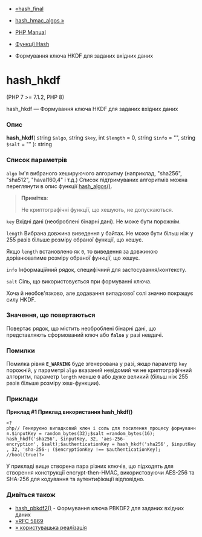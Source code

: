 - [«hash_final](function.hash-final.md)
- [hash_hmac_algos »](function.hash-hmac-algos.md)

- [PHP Manual](index.md)
- [Функції Hash](ref.hash.md)
- Формування ключа HKDF для заданих вхідних даних

# hash_hkdf

(PHP 7 \>= 7.1.2, PHP 8)

hash_hkdf — Формування ключа HKDF для заданих вхідних даних

### Опис

**hash_hkdf**(
string `$algo`,
string `$key`,
int `$length` = 0,
string `$info` = "",
string `$salt` = ""
): string

### Список параметрів

`algo`
Ім'я вибраного хешируючого алгоритму (наприклад, "sha256", "sha512",
"haval160,4" і т.д.) Список підтримуваних алгоритмів можна переглянути в
опис функції [hash_algos()](function.hash-algos.md).

> **Примітка**:
>
> Не криптографічні функції, що хешують, не допускаються.

`key`
Вхідні дані (необроблені бінарні дані). Не може бути порожнім.

`length`
Вибрана довжина виведення у байтах. Не може бути більш ніж у 255 разів
більше розміру обраної функції, що хешує.

Якщо `length` встановлено як `0`, то виведення за довжиною дорівнюватиме розміру
обраної функції, що хешує.

`info`
Інформаційний рядок, специфічний для застосування/контексту.

`salt`
Сіль, що використовується при формуванні ключа.

Хоча й необов'язково, але додавання випадкової солі значно покращує
силу HKDF.

### Значення, що повертаються

Повертає рядок, що містить необроблені бінарні дані,
що представляють сформований ключ або **`false`** у разі невдачі.

### Помилки

Помилка рівня **`E_WARNING`** буде згенерована у разі, якщо
параметр `key` порожній, у параметрі `algo` вказаний невідомий чи не
криптографічний алгоритм, параметр `length` менше `0` або дуже
великий (більш ніж 255 разів більше розміру хеш-функции).

### Приклади

**Приклад #1 Приклад використання **hash_hkdf()****

`<?php// Генеруємо випадковий ключ і соль для посилення процесу формування.$inputKey = random_bytes(32);$salt =random_bytes(16); hash_hkdf('sha256', $inputKey, 32, 'aes-256-encryption', $salt);$authenticationKey = hash_hkdf('sha256', $inputKey, 32, 'sha-256-; ($encryptionKey !== $authenticationKey); //bool(true)?> `

У прикладі вище створена пара різних ключів, що підходять для створення
конструкції encrypt-then-HMAC, використовуючи AES-256 та SHA-256 для
кодування та аутентифікації відповідно.

### Дивіться також

- [hash_pbkdf2()](function.hash-pbkdf2.md) - Формування ключа
PBKDF2 для заданих вхідних даних
- [»RFC 5869](http://www.faqs.org/rfcs/rfc5869)
- [» користувацька реалізація](https://github.com/narfbg/hash_hkdf_compat)
